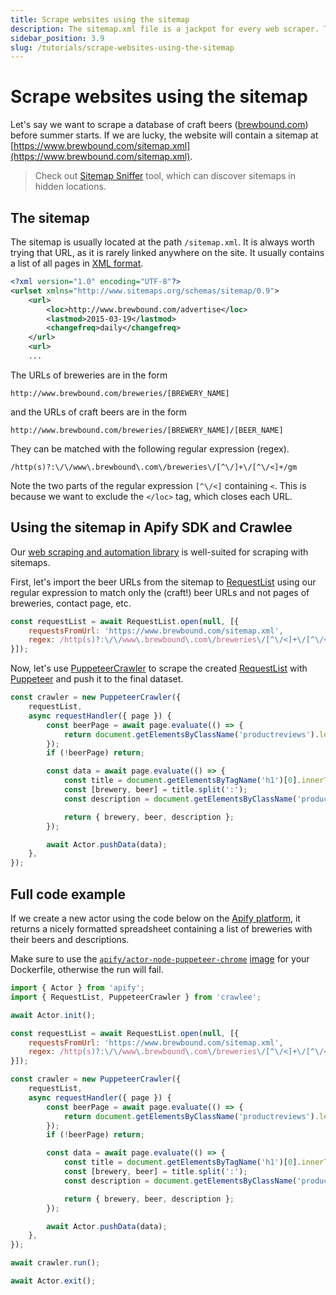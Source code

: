 ```yaml
---
title: Scrape websites using the sitemap
description: The sitemap.xml file is a jackpot for every web scraper. Take advantage of this and learn a much easier way to extract data from websites using the Apify SDK.
sidebar_position: 3.9
slug: /tutorials/scrape-websites-using-the-sitemap
---
```


# Scrape websites using the sitemap

Let's say we want to scrape a database of craft beers ([brewbound.com](https://www.brewbound.com)) before summer starts. If we are lucky, the website will contain a sitemap at [https://www.brewbound.com/sitemap.xml](https://www.brewbound.com/sitemap.xml).

> Check out [Sitemap Sniffer](https://apify.com/vaclavrut/sitemap-sniffer) tool, which can discover sitemaps in hidden locations.

## [](#the-sitemap) The sitemap

The sitemap is usually located at the path `/sitemap.xml`. It is always worth trying that URL, as it is rarely linked anywhere on the site. It usually contains a list of all pages in [XML format](https://www.w3.org/standards/xml/core).

```xml
<?xml version="1.0" encoding="UTF-8"?>
<urlset xmlns="http://www.sitemaps.org/schemas/sitemap/0.9">
    <url>
        <loc>http://www.brewbound.com/advertise</loc>
        <lastmod>2015-03-19</lastmod>
        <changefreq>daily</changefreq>
    </url>
    <url>
    ...
```

The URLs of breweries are in the form

```cURL
http://www.brewbound.com/breweries/[BREWERY_NAME]
```

and the URLs of craft beers are in the form

```cURL
http://www.brewbound.com/breweries/[BREWERY_NAME]/[BEER_NAME]
```

They can be matched with the following regular expression (regex).

```cURL
/http(s)?:\/\/www\.brewbound\.com\/breweries\/[^\/]+\/[^\/<]+/gm
```

Note the two parts of the regular expression `[^\/<]` containing `<`. This is because we want to exclude the `</loc>` tag, which closes each URL.

## [](#using-the-sitemap-in-apify-sdk) Using the sitemap in Apify SDK and Crawlee

Our [web scraping and automation library](https://crawlee.dev/) is well-suited for scraping with sitemaps.

First, let's import the beer URLs from the sitemap to [RequestList](https://crawlee.dev/api/core/class/RequestList) using our regular expression to match only the (craft!) beer URLs and not pages of breweries, contact page, etc.

```js
const requestList = await RequestList.open(null, [{
    requestsFromUrl: 'https://www.brewbound.com/sitemap.xml',
    regex: /http(s)?:\/\/www\.brewbound\.com\/breweries\/[^\/<]+\/[^\/<]+/gm,
}]);
```

Now, let's use [PuppeteerCrawler](https://crawlee.dev/api/puppeteer-crawler/class/PuppeteerCrawler) to scrape the created [RequestList](hhttps://crawlee.dev/api/core/class/RequestList) with [Puppeteer](https://pptr.dev) and push it to the final dataset.

```js
const crawler = new PuppeteerCrawler({
    requestList,
    async requestHandler({ page }) {
        const beerPage = await page.evaluate(() => {
            return document.getElementsByClassName('productreviews').length;
        });
        if (!beerPage) return;

        const data = await page.evaluate(() => {
            const title = document.getElementsByTagName('h1')[0].innerText;
            const [brewery, beer] = title.split(':');
            const description = document.getElementsByClassName('productreviews')[0].innerText;

            return { brewery, beer, description };
        });

        await Actor.pushData(data);
    },
});
```

## [](#full-code-example) Full code example

If we create a new actor using the code below on the [Apify platform](https://console.apify.com/actors), it returns a nicely formatted spreadsheet containing a list of breweries with their beers and descriptions.

Make sure to use the [`apify/actor-node-puppeteer-chrome`](https://hub.docker.com/r/apify/actor-node-puppeteer-chrome) [image](../actors/development/base_docker_images.md) for your Dockerfile, otherwise the run will fail.

```js
import { Actor } from 'apify';
import { RequestList, PuppeteerCrawler } from 'crawlee';

await Actor.init();

const requestList = await RequestList.open(null, [{
    requestsFromUrl: 'https://www.brewbound.com/sitemap.xml',
    regex: /http(s)?:\/\/www\.brewbound\.com\/breweries\/[^\/<]+\/[^\/<]+/gm,
}]);

const crawler = new PuppeteerCrawler({
    requestList,
    async requestHandler({ page }) {
        const beerPage = await page.evaluate(() => {
            return document.getElementsByClassName('productreviews').length;
        });
        if (!beerPage) return;

        const data = await page.evaluate(() => {
            const title = document.getElementsByTagName('h1')[0].innerText;
            const [brewery, beer] = title.split(':');
            const description = document.getElementsByClassName('productreviews')[0].innerText;

            return { brewery, beer, description };
        });

        await Actor.pushData(data);
    },
});

await crawler.run();

await Actor.exit();
```
